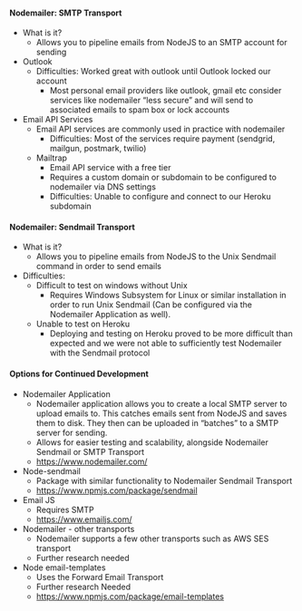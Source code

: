 #### Nodemailer: SMTP Transport

- What is it?
  - Allows you to pipeline emails from NodeJS to an SMTP account for sending
- Outlook
  - Difficulties: Worked great with outlook until Outlook locked our account
    - Most personal email providers like outlook, gmail etc consider services like nodemailer “less secure” and will send to associated emails to spam box or lock accounts
- Email API Services
  - Email API services are commonly used in practice with nodemailer
    - Difficulties: Most of the services require payment (sendgrid, mailgun, postmark, twilio)
  - Mailtrap
    - Email API service with a free tier
    - Requires a custom domain or subdomain to be configured to nodemailer via DNS settings
    - Difficulties: Unable to configure and connect to our Heroku subdomain

#### Nodemailer: Sendmail Transport

- What is it?
  - Allows you to pipeline emails from NodeJS to the Unix Sendmail command in order to send emails
- Difficulties:
  - Difficult to test on windows without Unix
    - Requires Windows Subsystem for Linux or similar installation in order to run Unix Sendmail (Can be configured via the Nodemailer Application as well).
  - Unable to test on Heroku
    - Deploying and testing on Heroku proved to be more difficult than expected and we were not able to sufficiently test Nodemailer with the Sendmail protocol

#### Options for Continued Development

- Nodemailer Application
  - Nodemailer application allows you to create a local SMTP server to upload emails to. This catches emails sent from NodeJS and saves them to disk. They then can be uploaded in “batches” to a SMTP server for sending.
  - Allows for easier testing and scalability, alongside Nodemailer Sendmail or SMTP Transport
  - https://www.nodemailer.com/
- Node-sendmail
  - Package with similar functionality to Nodemailer Sendmail Transport
  - https://www.npmjs.com/package/sendmail
- Email JS
  - Requires SMTP
  - https://www.emailjs.com/
- Nodemailer - other transports
  - Nodemailer supports a few other transports such as AWS SES transport
  - Further research needed
- Node email-templates
  - Uses the Forward Email Transport
  - Further research Needed
  - https://www.npmjs.com/package/email-templates
